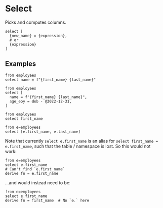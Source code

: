 # Select

Picks and computes columns.

```prql_no_test
select [
  {new_name} = {expression},
  # or
  {expression}
]
```

## Examples

```prql
from employees
select name = f"{first_name} {last_name}"
```

```prql
from employees
select [
  name = f"{first_name} {last_name}",
  age_eoy = dob - @2022-12-31,
]
```

```prql
from employees
select first_name
```

```prql
from e=employees
select [e.first_name, e.last_name]
```

Note that currently `select e.first_name` is an alias for `select first_name =
e.first_name`, such that the table / namespace is lost. So this would not work:

```prql_no_test
from e=employees
select e.first_name
# Can't find `e.first_name`
derive fn = e.first_name
```

...and would instead need to be:

```prql_no_test
from e=employees
select e.first_name
derive fn = first_name  # No `e.` here
```
